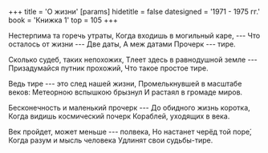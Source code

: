 +++
title = 'О жизни'
[params]
  hidetitle = false
  datesigned = '1971 - 1975 гг.'
  book = 'Книжка 1'
  top = 105
+++
<!-- О жизни -->

Нестерпима та горечь утраты,
Когда входишь в могильный каре,&nbsp;---
Что осталось от жизни&nbsp;---
Две даты,
А меж датами
Прочерк --- тире.

Сколько судеб, таких непохожих,
Тлеет здесь в равнодушной земле&nbsp;---
Призадумайся путник прохожий,
Что такое простое тире.

Ведь тире --- это след нашей жизни,
Промелькнувшей в масштабе веков:
Метеорною вспышкою брызнул
И растаял в громаде миров.

Бесконечность и маленький прочерк&nbsp;---
До обидного жизнь коротка,
Когда видишь космический почерк
Кораблей, уходящих в века.

Век пройдет, может меньше --- полвека,
Но настанет черёд той поре&#x301;,
Когда разум и мысль человека
Удлинят свои судьбы-тире.

<!-- [Илья- 1971-1975] -->
<!-- Книжка 1 -->

